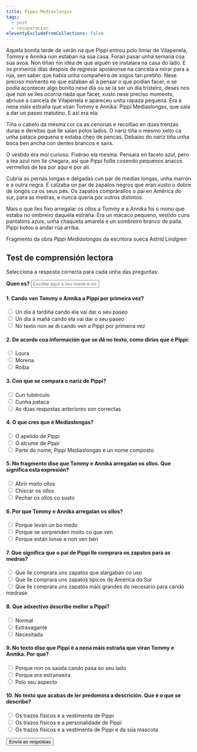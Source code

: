 ```yaml
---
title: Pippi Mediaslongas
tags:
  - post
  - recuperacion
eleventyExcludeFromCollections: false
---
```

<article>
Aquela bonita tarde de verán na que Pippi entrou polo limiar de Vilapenela, Tommy e Annika non estaban na súa casa. Foran pasar unha semana coa súa avoa. Non tiñan nin idea de que alguén se instalara na casa do lado. E os primeiros días despois de regresar apoiáronse na cancela a mirar para a rúa, sen saber que había unha compañeira de xogos tan pretiño. Nese preciso momento no que estaban alí a pensar o que podían facer, e se podía acontecer algo bonito nese día ou se ía ser un día tristeiro, deses nos que non se lles ocorría nada que facer, xusto nese preciso momento, abriuse a cancela de Vilapenela e apareceu unha rapaza pequena. Era a nena máis estraña que viran Tommy e Annika: Pippi Mediaslongas, que saía a dar un paseo matutino. E así era ela:

Tiña o cabelo da mesma cor ca as cenorias e recollíao en dúas trenzas duras e dereitas que lle saían polos lados. O nariz tiña o mesmo xeito ca unha pataca pequena e estaba cheo de pencas. Debaixo do nariz tiña unha boca ben ancha con dentes brancos e sans.

O vestido era moi curioso. Fixérao ela mesma. Pensara en facelo azul, pero a tea azul non lle chegara, así que Pippi foille cosendo pequenos anacos vermellos de tea por aquí e por alí.

Cubría as pernas longas e delgadas cun par de medias longas, unha marrón e a outra negra. E calzaba un par de zapatos negros que eran xusto o dobre de longos ca os seus pés. Os zapatos comprárallos o pai en América do sur, para as medras, e nunca quería pór outros distintos. 

Mais o que lles fixo arregalar os ollos a Tommy e a Annika foi o mono que estaba no ombreiro daquela estraña. Era un macaco pequeno, vestido cuns pantalóns azuis, unha chaqueta amarela e un sombreiro branco de palla. Pippi botou a andar rúa arriba.

<footer>

Fragmento da obra *Pippi Mediaslongas* da escritora sueca Astrid Lindgren

</footer>

</article>

## Test de comprensión lectora

Selecciona a resposta correcta para cada unha das preguntas:

<form name="rudi-focinhos" method="POST" netlify>
  <label for="name"><strong>Quen es?</strong></label>
  <input type="text" name="nome" placeholder="Escribe aquí o teu nome e os teus apelidos" required>

#### 1.  Cando ven Tommy e Annika a Pippi por primeira vez?

<label><input type="radio" name="1" value="a"> Un día á tardiña cando ela vai dar o seu paseo</label>\
<label><input type="radio" name="1" value="b"> Un día á mañá cando ela vai dar o seu paseo</label>\
<label><input type="radio" name="1" value="c"> No texto non se di cando ven a Pippi por primeira vez</label> 

#### 2.  De acordo coa información que se dá no texto, como dirías que é Pippi:

<label><input type="radio" name="2" value="a"> Loura </label>\
<label><input type="radio" name="2" value="b"> Morena </label>\
<label><input type="radio" name="2" value="c"> Roiba </label> 

#### 3.  Con que se compara o nariz de Pippi?

<label><input type="radio" name="3" value="a"> Cun tubérculo </label>\
<label><input type="radio" name="3" value="b"> Cunha pataca </label>\
<label><input type="radio" name="3" value="c"> As dúas respostas anteriores son correctas </label> 

#### 4. O que cres que é Mediaslongas?

<label><input type="radio" name="4" value="a"> O apelido de Pippi </label>\
<label><input type="radio" name="4" value="b"> O alcume de Pippi </label>\
<label><input type="radio" name="4" value="c"> Parte do nome, Pippi Mediaslongas e un nome composto </label> 

#### 5. No fragmento dise que Tommy e Annika arregalan  os ollos. Que significa esta expresión?

<label><input type="radio" name="5" value="a"> Abrir moito ollos </label>\
<label><input type="radio" name="5" value="b"> Chiscar os ollos </label>\
<label><input type="radio" name="5" value="c"> Pechar os ollos co susto </label> 

#### 6. Por que Tommy e Annika arregalan os ollos?

<label><input type="radio" name="6" value="a"> Porque levan un bo medo </label>\
<label><input type="radio" name="6" value="b"> Porque se sorprenden moito co que ven </label>\
<label><input type="radio" name="6" value="c"> Porque están lonxe e non ven ben </label> 

#### 7. Que significa que o pai de Pippi lle comprara os zapatos para as medras?

<label><input type="radio" name="7" value="a"> Que lle comprara uns zapatos que alargaban co uso </label>\
<label><input type="radio" name="7" value="b"> Que lle comprara uns zapatos típicos de América do Sur </label>\
<label><input type="radio" name="7" value="c"> Que lle comprara uns zapatos máis grandes do necesario para cando medrase </label> 

#### 8. Que adxectivo describe mellor a Pippi?

<label><input type="radio" name="8" value="a"> Normal </label>\
<label><input type="radio" name="8" value="b"> Extravagante </label>\
<label><input type="radio" name="8" value="c"> Necesitada </label>

#### 9.  No texto dise que Pippi é a nena máis estraña que viran Tommy e Annika. Por que?

<label><input type="radio" name="9" value="a"> Porque non os saúda cando pasa ao seu lado </label>\
<label><input type="radio" name="9" value="b"> Porque era estranxeira </label>\
<label><input type="radio" name="9" value="c"> Polo seu aspecto </label>

#### 10. No texto que acabas de ler predomina a descrición. Que é o que se describe?

<label><input type="radio" name="10" value="a"> Os trazos físicos e a vestimenta de Pippi </label>\
<label><input type="radio" name="10" value="b"> Os trazos físicos e a personalidade de Pippi </label>\
<label><input type="radio" name="10" value="c"> Os trazos físicos e a vestimenta de Pippi e da súa mascota </label>

 <button type="submit" name="submit">Envía as respostas</button>

</form>